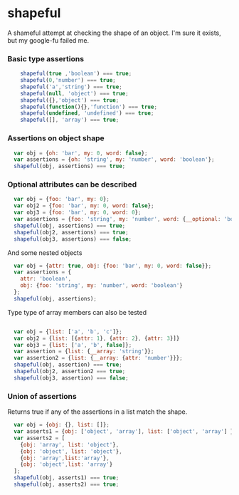 # shapeful

A shameful attempt at checking the shape of an object. I'm sure it exists, but my google-fu failed me.

### Basic type assertions

```javascript
    shapeful(true ,'boolean') === true;
    shapeful(0,'number') === true;
    shapeful('a','string') === true;
    shapeful(null, 'object') === true;
    shapeful({},'object') === true;
    shapeful(function(){},'function') === true;
    shapeful(undefined, 'undefined') === true;
    shapeful([], 'array') === true;
```
### Assertions on object shape

```javascript
  var obj = {oh: 'bar', my: 0, word: false};
  var assertions = {oh: 'string', my: 'number', word: 'boolean'};
  shapeful(obj, assertions) === true;
```

### Optional attributes can be described

```javascript
  var obj = {foo: 'bar', my: 0};
  var obj2 = {foo: 'bar', my: 0, word: false};
  var obj3 = {foo: 'bar', my: 0, word: 0};
  var assertions = {foo: 'string', my: 'number', word: {__optional: 'boolean'}};
  shapeful(obj, assertions) === true;
  shapeful(obj2, assertions) === true;
  shapeful(obj3, assertions) === false;
```

And some nested objects

```javascript
  var obj = {attr: true, obj: {foo: 'bar', my: 0, word: false}};
  var assertions = {
    attr: 'boolean',
    obj: {foo: 'string', my: 'number', word: 'boolean'}
  };
  shapeful(obj, assertions);
```

Type type of array members can also be tested
```javascript

  var obj = {list: ['a', 'b', 'c']};
  var obj2 = {list: [{attr: 1}, {attr: 2}, {attr: 3}]}
  var obj3 = {list: ['a', 'b', false]};
  var assertion = {list: {__array: 'string'}};
  var assertion2 = {list: {__array: {attr: 'number'}}};
  shapeful(obj, assertion) === true;
  shapeful(obj2, assertion2 === true;
  shapeful(obj3, assertion) === false;
```
### Union of assertions

Returns true if any of the assertions in a list match the shape.
```javascript
  var obj = {obj: {}, list: []};
  var asserts1 = {obj: ['object', 'array'], list: ['object', 'array'] };
  var asserts2 = [
    {obj: 'array', list: 'object'},
    {obj: 'object', list: 'object'},
    {obj: 'array',list:'array'},
    {obj: 'object',list: 'array'}
  ];
  shapeful(obj, asserts1) === true;
  shapeful(obj, asserts2) === true;
```
